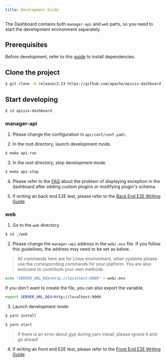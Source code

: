 ```yaml
---
title: Development Guide
---
```


<!--
#
# Licensed to the Apache Software Foundation (ASF) under one or more
# contributor license agreements.  See the NOTICE file distributed with
# this work for additional information regarding copyright ownership.
# The ASF licenses this file to You under the Apache License, Version 2.0
# (the "License"); you may not use this file except in compliance with
# the License.  You may obtain a copy of the License at
#
#     http://www.apache.org/licenses/LICENSE-2.0
#
# Unless required by applicable law or agreed to in writing, software
# distributed under the License is distributed on an "AS IS" BASIS,
# WITHOUT WARRANTIES OR CONDITIONS OF ANY KIND, either express or implied.
# See the License for the specific language governing permissions and
# limitations under the License.
#
-->

The Dashboard contains both `manager-api` and `web` parts, so you need to start the development environment separately.

## Prerequisites

Before development, refer to this [guide](./install.md) to install dependencies.

## Clone the project

```sh
$ git clone -b release/2.13 https://github.com/apache/apisix-dashboard.git
```

## Start developing

```sh
$ cd apisix-dashboard
```

### manager-api

1. Please change the configuration in `api/conf/conf.yaml`.

2. In the root directory, launch development mode.

```sh
$ make api-run
```

3. In the root directory, stop development mode.

```sh
$ make api-stop
```

4. Please refer to the [FAQ](./FAQ.md) about the problem of displaying exception in the dashboard after adding custom plugins or modifying plugin's schema.

5. If writing an back end E2E test, please refer to the [Back End E2E Writing Guide](./back-end-tests.md)

### web

1. Go to the `web` directory.

```sh
$ cd ./web
```

2. Please change the `manager-api` address in the `web/.env` file. If you follow this guidelines, the address may need to be set as below.

> All commands here are for Linux environment, other systems please use the corresponding commands for your platform. You are also welcome to contribute your own methods.

```bash
echo "SERVER_URL_DEV=http://localhost:9000" > web/.env
```

If you don't want to create the file, you can also export the variable.

```bash
export SERVER_URL_DEV=http://localhost:9000
```

3. Launch development mode

```sh
$ yarn install

$ yarn start
```

> If there is an error about gyp during yarn install, please ignore it and go ahead!

4. If writing an front end E2E test, please refer to the [Front End E2E Writing Guide](./front-end-e2e.md)
